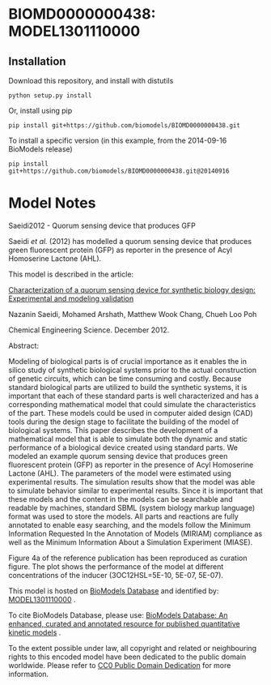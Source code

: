 # BIOMD0000000438: MODEL1301110000

## Installation

Download this repository, and install with distutils

`python setup.py install`

Or, install using pip

`pip install git+https://github.com/biomodels/BIOMD0000000438.git`

To install a specific version (in this example, from the 2014-09-16 BioModels release)

`pip install git+https://github.com/biomodels/BIOMD0000000438.git@20140916`


# Model Notes


Saeidi2012 - Quorum sensing device that produces GFP

Saeidi _et al._ (2012) has modelled a quorum sensing device that produces
green fluorescent protein (GFP) as reporter in the presence of Acyl Homoserine
Lactone (AHL).

This model is described in the article:

[Characterization of a quorum sensing device for synthetic biology design:
Experimental and modeling
validation](http://identifiers.org/doi/10.1016/j.ces.2012.12.016)

Nazanin Saeidi, Mohamed Arshath, Matthew Wook Chang, Chueh Loo Poh

Chemical Engineering Science. December 2012.

Abstract:

Modeling of biological parts is of crucial importance as it enables the in
silico study of synthetic biological systems prior to the actual construction
of genetic circuits, which can be time consuming and costly. Because standard
biological parts are utilized to build the synthetic systems, it is important
that each of these standard parts is well characterized and has a
corresponding mathematical model that could simulate the characteristics of
the part. These models could be used in computer aided design (CAD) tools
during the design stage to facilitate the building of the model of biological
systems. This paper describes the development of a mathematical model that is
able to simulate both the dynamic and static performance of a biological
device created using standard parts. We modeled an example quorum sensing
device that produces green fluorescent protein (GFP) as reporter in the
presence of Acyl Homoserine Lactone (AHL). The parameters of the model were
estimated using experimental results. The simulation results show that the
model was able to simulate behavior similar to experimental results. Since it
is important that these models and the content in the models can be searchable
and readable by machines, standard SBML (system biology markup language)
format was used to store the models. All parts and reactions are fully
annotated to enable easy searching, and the models follow the Minimum
Information Requested In the Annotation of Models (MIRIAM) compliance as well
as the Minimum Information About a Simulation Experiment (MIASE).

Figure 4a of the reference publication has been reproduced as curation figure.
The plot shows the performance of the model at different concentrations of the
inducer (3OC12HSL=5E-10, 5E-07, 5E-07).

This model is hosted on [BioModels Database](http://www.ebi.ac.uk/biomodels/)
and identified by:
[MODEL1301110000](http://identifiers.org/biomodels.db/MODEL1301110000) .

To cite BioModels Database, please use: [BioModels Database: An enhanced,
curated and annotated resource for published quantitative kinetic
models](http://identifiers.org/pubmed/20587024) .

To the extent possible under law, all copyright and related or neighbouring
rights to this encoded model have been dedicated to the public domain
worldwide. Please refer to [CC0 Public Domain
Dedication](http://creativecommons.org/publicdomain/zero/1.0/) for more
information.


